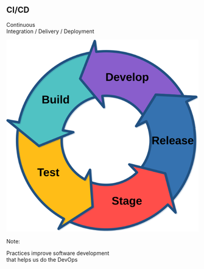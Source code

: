 ## CI/CD

Continuous<br/>Integration / Delivery / Deployment

![Continuous Integration](/img/cd.svg) <!-- .element: style="border:0;background-color:inherit;margin-top:0;height:8em;margin-bottom:-3em" -->

Note:

Practices improve software development<br/>
that helps us do the DevOps
